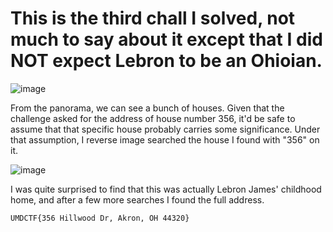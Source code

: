 # This is the third chall I solved, not much to say about it except that I did NOT expect Lebron to be an Ohioian.

![image](https://github.com/user-attachments/assets/e41502c2-5523-4373-8adb-e3272211850b)

From the panorama, we can see a bunch of houses. Given that the challenge asked for the address of house number 356, it'd be safe to assume that that specific house probably carries some significance. Under that assumption, I reverse image searched the house I found with "356" on it. 

![image](https://github.com/user-attachments/assets/3db9f005-c543-4d31-9fd5-a24e438e95d8)

I was quite surprised to find that this was actually Lebron James' childhood home, and after a few more searches I found the full address.

```UMDCTF{356 Hillwood Dr, Akron, OH 44320}```
